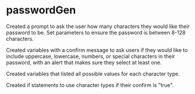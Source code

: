 # passwordGen
Created a prompt to ask the user how many characters they would like their password to be. Set parameters to ensure the password is between 8-128 characters.

Created variables with a confirm message to ask users if they would like to include uppercase, lowercase, numbers, or special characters in their password, with an alert that makes sure they select at least one.

Created variables that listed all possible values for each character type.

Created if statements to use character types if their confirm is "true".

